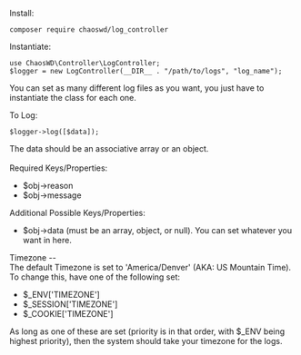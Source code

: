 Install:
````
composer require chaoswd/log_controller
````

Instantiate:
````
use ChaosWD\Controller\LogController;
$logger = new LogController(__DIR__ . "/path/to/logs", "log_name");
````
You can set as many different log files as you want, you just have to instantiate the class for each one.<br>

To Log:
````
$logger->log([$data]);
````
The data should be an associative array or an object.
<br><br>
Required Keys/Properties:
<ul>
<li>$obj->reason</li>
<li>$obj->message</li>
</ul>
Additional Possible Keys/Properties:
<ul>
<li>$obj->data (must be an array, object, or null). You can set whatever you want in here.</li>
</ul>
Timezone --<br>
The default Timezone is set to 'America/Denver' (AKA: US Mountain Time). To change this, have one of the following set:<br>
<ul>
<li>$_ENV['TIMEZONE']</li>
<li>$_SESSION['TIMEZONE']</li>
<li>$_COOKIE['TIMEZONE']</li>
</ul>
As long as one of these are set (priority is in that order, with $_ENV being highest priority), then the system should take your timezone for the logs.